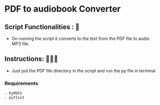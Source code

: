 # <b>PDF to audiobook Converter</b>

## Script Functionalities : 🚀

- On running the script it converts to the text from the PDF file to audio MP3 file.

## Instructions: 👨🏻‍💻

- Just put the PDF file directory in the script and run the py file in terminal

### Requirements

    - PyPDF2
    - pyttsx3
